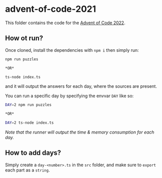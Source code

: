# advent-of-code-2021

This folder contains the code for the [Advent of Code 2022](https://adventofcode.com/2022).

## How ot run?

Once cloned, install the dependencies with `npm i` then simply run:
```bash
npm run puzzles

*OR*

ts-node index.ts
```

and it will output the answers for each day, where the sources are present.

You can run a specific day by specifying the envvar `DAY` like so:
```bash
DAY=2 npm run puzzles

*OR*

DAY=2 ts-node index.ts
```

_Note that the runner will output the time & memory consumption for each day._

## How to add days?

Simply create a `day-<number>.ts` in the `src` folder, and make sure to `export` each part as a `string`.